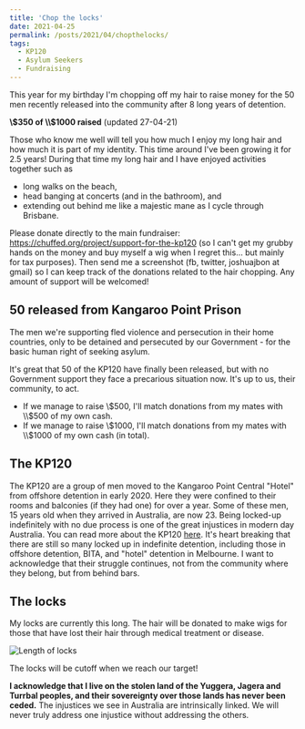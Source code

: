 ```yaml
---
title: 'Chop the locks'
date: 2021-04-25
permalink: /posts/2021/04/chopthelocks/
tags:
  - KP120
  - Asylum Seekers
  - Fundraising
---
```


This year for my birthday I'm chopping off my hair to raise money for the 50 men recently released into the community after 8 long years of detention. 

**\\$350 of \\$1000 raised** (updated 27-04-21)

Those who know me well will tell you how much I enjoy my long hair and how much it is part of my identity. This time around I've been growing it for 2.5 years! During that time my long hair and I have enjoyed activities together such as 

* long walks on the beach, 
* head banging at concerts (and in the bathroom), and 
* extending out behind me like a majestic mane as I cycle through Brisbane.

Please donate directly to the main fundraiser: <https://chuffed.org/project/support-for-the-kp120> (so I can't get my grubby hands on the money and buy myself a wig when I regret this... but mainly for tax purposes). Then send me a screenshot (fb, twitter, joshuajbon at gmail) so I can keep track of the donations related to the hair chopping. Any amount of support will be welcomed!


50 released from Kangaroo Point Prison
------

The men we're supporting fled violence and persecution in their home countries, only to be detained and persecuted by our Government - for the basic human right of seeking asylum.

It's great that 50 of the KP120 have finally been released, but with no Government support they face a precarious situation now. It's up to us, their community, to act.

* If we manage to raise \\$500, I'll match donations from my mates with \\$500 of my own cash.
* If we manage to raise \\$1000, I'll match donations from my mates with \\$1000 of my own cash (in total).

The KP120
------

The KP120 are a group of men moved to the Kangaroo Point Central "Hotel" from offshore detention in early 2020. Here they were confined to their rooms and balconies (if they had one) for over a year. Some of these men, 15 years old when they arrived in Australia, are now 23. Being locked-up indefinitely with no due process is one of the great injustices in modern day Australia. You can read more about the KP120 [here](https://thesourcenews.com/2020/08/26/kangaroo-point-protests-inspire-local-spirit/). It's heart breaking that there are still so many locked up in indefinite detention, including those in offshore detention, BITA, and "hotel" detention in Melbourne. I want to acknowledge that their struggle continues, not from the community where they belong, but from behind bars.


The locks
------

My locks are currently this long. The hair will be donated to make wigs for those that have lost their hair through medical treatment or disease.

![Length of locks](https://bonstats.github.io/images/locks.jpg)

The locks will be cutoff when we reach our target!


**I acknowledge that I live on the stolen land of the Yuggera, Jagera and Turrbal peoples, and their sovereignty over those lands has never been ceded.** The injustices we see in Australia are intrinsically linked. We will never truly address one injustice without addressing the others.
